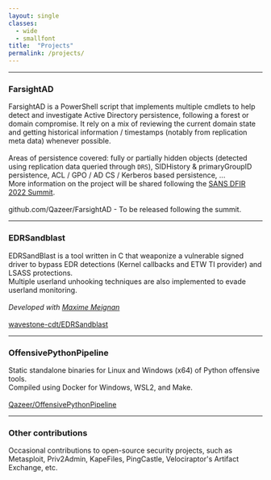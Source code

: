 ```yaml
---
layout: single
classes:
  - wide
  - smallfont
title:  "Projects"
permalink: /projects/
---
```


--------------------------------------------------------------------------------

### FarsightAD

FarsightAD is a PowerShell script that implements multiple cmdlets to
help detect and investigate Active Directory persistence, following a forest or
domain compromise. It rely on a mix of reviewing the current domain state and
getting historical information / timestamps (notably from replication meta
data) whenever possible.​
<br><br> Areas of persistence covered: fully or partially hidden objects
(detected using replication data queried through `DRS`), SIDHistory &
primaryGroupID persistence, ACL / GPO / AD CS / Kerberos based persistence, ...
<br> More information on the project will be shared following the
[SANS DFIR 2022 Summit](https://www.sans.org/cyber-security-training-events/digital-forensics-summit-2022/).
<br><br>
<i class="fab fa-fw fa-github" aria-hidden="true"></i> github.com/Qazeer/FarsightAD - To be released following the summit.

--------------------------------------------------------------------------------

### EDRSandblast

EDRSandBlast is a tool written in C that weaponize a vulnerable signed driver
to bypass EDR detections (Kernel callbacks and ETW TI provider) and LSASS
protections. <br>
Multiple userland unhooking techniques are also implemented to evade userland
monitoring.
<br><br> *Developed with [Maxime Meignan](https://twitter.com/th3m4ks)*
<br><br>
<i class="fab fa-fw fa-github" aria-hidden="true"></i> [wavestone-cdt/EDRSandblast](https://github.com/wavestone-cdt/EDRSandblast)

--------------------------------------------------------------------------------

### OffensivePythonPipeline

Static standalone binaries for Linux and Windows (x64) of Python offensive
tools. <br>
Compiled using Docker for Windows, WSL2, and Make.
<br><br>
<i class="fab fa-fw fa-github" aria-hidden="true"></i> [Qazeer/OffensivePythonPipeline](https://github.com/Qazeer/OffensivePythonPipeline)

--------------------------------------------------------------------------------

### Other contributions

Occasional contributions to open-source security projects, such as Metasploit,
Priv2Admin, KapeFiles, PingCastle, Velociraptor's Artifact Exchange, etc.
